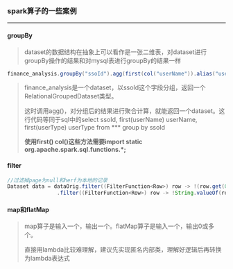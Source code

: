 ### spark算子的一些案例

***

#### groupBy

> dataset的数据结构在抽象上可以看作是一张二维表，对dataset进行groupBy操作的结果和对mysql表进行groupBy的结果一样

``` java
finance_analysis.groupBy("ssoId").agg(first(col("userName")).alias("userName"),first(col("userType")).alias("userType"));
```

> finance_analysis是一个dataset，以ssoId这个字段分组，返回一个RelationalGroupedDataset类型。
>
> 这时调用agg()，对分组后的结果进行聚合计算，就能返回一个dataset。这行代码等同于sql中的select ssoId, first(userName) userName, first(userType) userType from *** group by ssoId
>
> **使用first() col()这些方法需要import static org.apache.spark.sql.functions.*;**



#### filter

``` java
//过滤掉page为null和herf为本地的记录
Dataset data = dataOrig.filter((FilterFunction<Row>) row -> !(row.get(0)==null))
                .filter((FilterFunction<Row>) row -> !String.valueOf(row.get(13)).contains("8080"));
```



#### map和flatMap

> map算子是输入一个，输出一个。flatMap算子是输入一个，输出0或多个。
>
> 直接用lambda比较难理解，建议先实现匿名内部类，理解好逻辑后再转换为lambda表达式

